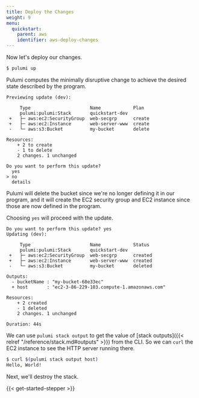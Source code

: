 ```yaml
---
title: Deploy the Changes
weight: 9
menu:
  quickstart:
    parent: aws
    identifier: aws-deploy-changes
---
```


Now let's deploy our changes.

```bash
$ pulumi up
```

Pulumi computes the minimally disruptive change to achieve the desired state described by the program.

```
Previewing update (dev):

     Type                      Name            Plan
     pulumi:pulumi:Stack       quickstart-dev
 +   ├─ aws:ec2:SecurityGroup  web-secgrp      create
 +   ├─ aws:ec2:Instance       web-server-www  create
 -   └─ aws:s3:Bucket          my-bucket       delete

Resources:
    + 2 to create
    - 1 to delete
    2 changes. 1 unchanged

Do you want to perform this update?
  yes
> no
  details
```

Pulumi will delete the bucket since we're no longer defining it in our program, and it will create the EC2 security group and EC2 instance since those are now defined in the program.

Choosing `yes` will proceed with the update.

```
Do you want to perform this update? yes
Updating (dev):

     Type                      Name            Status
     pulumi:pulumi:Stack       quickstart-dev
 +   ├─ aws:ec2:SecurityGroup  web-secgrp      created
 +   ├─ aws:ec2:Instance       web-server-www  created
 -   └─ aws:s3:Bucket          my-bucket       deleted

Outputs:
  - bucketName : "my-bucket-68e33ec"
  + host       : "ec2-3-86-229-103.compute-1.amazonaws.com"

Resources:
    + 2 created
    - 1 deleted
    2 changes. 1 unchanged

Duration: 44s
```

We can use `pulumi stack output` to get the value of [stack outputs]({{< relref "/reference/stack.md#outputs" >}}) from the CLI. So we can `curl` the EC2 instance to see the HTTP server running there.

```bash
$ curl $(pulumi stack output host)
Hello, World!
```

Next, we'll destroy the stack.

{{< get-started-stepper >}}
